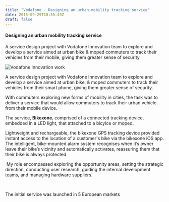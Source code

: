 ```yaml
---
title: "Vodafone - Designing an urban mobility tracking service"
date: 2015-09-29T18:55:49Z
draft: false
---
```


#### Designing an urban mobility tracking service

A service design project with Vodafone Innovation team to explore and develop a service aimed at urban bike & moped commuters to track their vehicles from their mobile, giving them greater sense of security

![Vodafone Innovation work](/img/Portfolio_2020_Vodafone.jpg)

A service design project with Vodafone Innovation team to explore and develop a service aimed at urban bike, & moped commuters to track their vehicles from their smart phone, giving them greater sense of security.

​With commuters exploring new forms of mobility in cities, the task was to deliver a service that would allow commuters to track their urban vehicle from their mobile device. 

​The service, **Bikexone**, comprised of a connected tracking device, embedded in a LED light, that attached to a bicylce or moped.

Lightweight and rechargeable, the bikexone GPS tracking device provided instant access to the location of a customer's bike via the bikexone iOS app. The intelligent, bike-mounted alarm system recognises when it’s owner leave their bike’s vicinity and automatically activates, reassuring them that their bike is always protected

​
My role encompassed exploring the opportunity areas, setting the strategic direction, conducting user research, guiding the internal development teams, and managing hardware suppliers.

​

The initial service was launched in 5 European markets